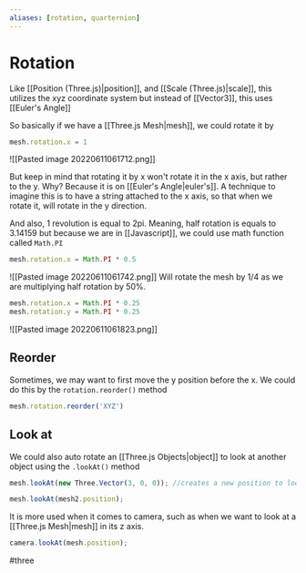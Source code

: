 ```yaml
---
aliases: [rotation, quarternion]
---
```

# Rotation
Like [[Position (Three.js)|position]], and [[Scale (Three.js)|scale]], this utilizes the xyz coordinate system but instead of [[Vector3]], this uses [[Euler's Angle]]

So basically if we have a [[Three.js Mesh|mesh]], we could rotate it by
```js
mesh.rotation.x = 1
```

![[Pasted image 20220611061712.png]]

But keep in mind that rotating it by x won't rotate it in the x axis, but rather to the y. Why? Because it is on [[Euler's Angle|euler's]]. A technique to imagine this is to have a string attached to the x axis, so that when we rotate it, will rotate in the y direction. 

And also, 1 revolution is equal to 2pi. Meaning, half rotation is equals to 3.14159 but because we are in [[Javascript]], we could use math function called `Math.PI` 

```js
mesh.rotation.x = Math.PI * 0.5
```
![[Pasted image 20220611061742.png]]
Will rotate the mesh by 1/4 as we are multiplying half rotation by 50%.  

```js
mesh.rotation.x = Math.PI * 0.25
mesh.rotation.y = Math.PI * 0.25
```

![[Pasted image 20220611061823.png]]

## Reorder
Sometimes, we may want to first move the y position before the x. We could do this by the `rotation.reorder()` method
```js
mesh.rotation.reorder('XYZ')
```

## Look at
We could also  auto rotate an [[Three.js Objects|object]] to look at another object using the `.lookAt()` method
```js
mesh.lookAt(new Three.Vector(3, 0, 0)); //creates a new position to look at
```

```js
mesh.lookAt(mesh2.position);
```

It is more used when it comes to camera, such as when we want to look at a [[Three.js Mesh|mesh]] in its z axis.
```js
camera.lookAt(mesh.position);
```
















#three